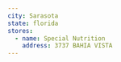 ```yaml
---
city: Sarasota
state: florida
stores:
  - name: Special Nutrition
    address: 3737 BAHIA VISTA
---
```

